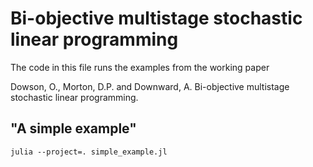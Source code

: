 # Bi-objective multistage stochastic linear programming

The code in this file runs the examples from the working paper

Dowson, O., Morton, D.P. and Downward, A. Bi-objective multistage stochastic
linear programming.

## "A simple example"

```
julia --project=. simple_example.jl
```
